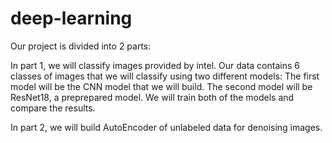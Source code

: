 # deep-learning
Our project is divided into 2 parts:

In part 1, we will classify images provided by intel. Our data contains 6 classes of images that we will classify using two different models: The first model will be the CNN model that we will build. The second model will be ResNet18, a preprepared model. We will train both of the models and compare the results.

In part 2, we will build AutoEncoder of unlabeled data for denoising images.
